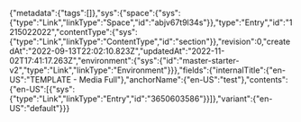 {"metadata":{"tags":[]},"sys":{"space":{"sys":{"type":"Link","linkType":"Space","id":"abjv67t9l34s"}},"type":"Entry","id":"1215022022","contentType":{"sys":{"type":"Link","linkType":"ContentType","id":"section"}},"revision":0,"createdAt":"2022-09-13T22:02:10.823Z","updatedAt":"2022-11-02T17:41:17.263Z","environment":{"sys":{"id":"master-starter-v2","type":"Link","linkType":"Environment"}}},"fields":{"internalTitle":{"en-US":"TEMPLATE - Media Full"},"anchorName":{"en-US":"test"},"contents":{"en-US":[{"sys":{"type":"Link","linkType":"Entry","id":"3650603586"}}]},"variant":{"en-US":"default"}}}